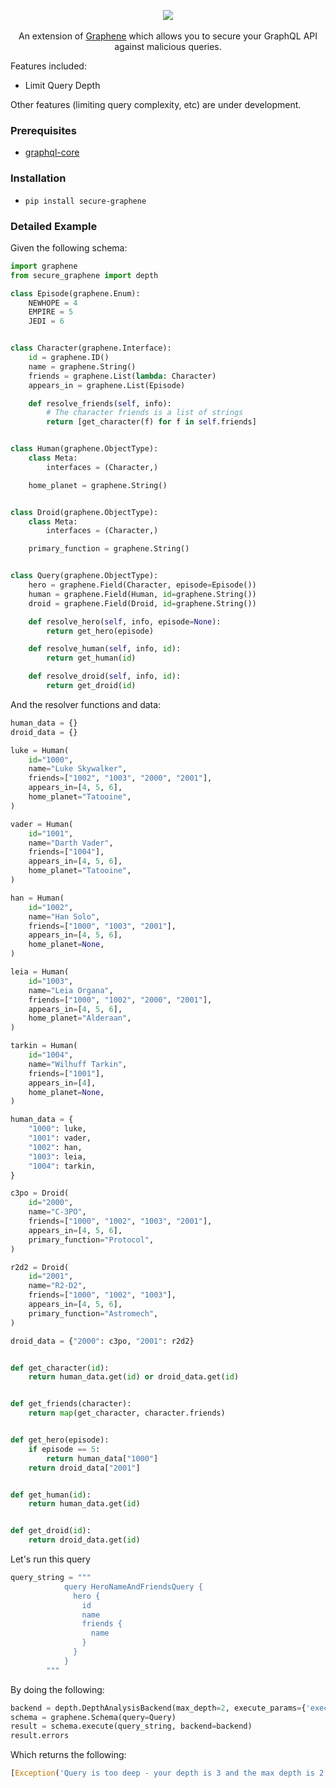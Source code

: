 <p align="center">
  <img src="https://github.com/manesioz/secure-graphene/blob/master/assets/secure-graphene3.png">
  <br><br>
  An extension of <a href=https://github.com/graphql-python/graphene>Graphene</a> which allows you to secure your GraphQL API against malicious queries.
</p>


Features included: 
- Limit Query Depth


Other features (limiting query complexity, etc) are under development. 


### Prerequisites 

- [graphql-core](https://github.com/graphql-python/graphql-core) 


### Installation 

-  `pip install secure-graphene` 


### Detailed Example 

Given the following schema: 

```python
import graphene
from secure_graphene import depth

class Episode(graphene.Enum):
    NEWHOPE = 4
    EMPIRE = 5
    JEDI = 6


class Character(graphene.Interface):
    id = graphene.ID()
    name = graphene.String()
    friends = graphene.List(lambda: Character)
    appears_in = graphene.List(Episode)

    def resolve_friends(self, info):
        # The character friends is a list of strings
        return [get_character(f) for f in self.friends]


class Human(graphene.ObjectType):
    class Meta:
        interfaces = (Character,)

    home_planet = graphene.String()


class Droid(graphene.ObjectType):
    class Meta:
        interfaces = (Character,)

    primary_function = graphene.String()


class Query(graphene.ObjectType):
    hero = graphene.Field(Character, episode=Episode())
    human = graphene.Field(Human, id=graphene.String())
    droid = graphene.Field(Droid, id=graphene.String())

    def resolve_hero(self, info, episode=None):
        return get_hero(episode)

    def resolve_human(self, info, id):
        return get_human(id)

    def resolve_droid(self, info, id):
        return get_droid(id)

```


And the resolver functions and data: 

```python
human_data = {}
droid_data = {}

luke = Human(
    id="1000",
    name="Luke Skywalker",
    friends=["1002", "1003", "2000", "2001"],
    appears_in=[4, 5, 6],
    home_planet="Tatooine",
)

vader = Human(
    id="1001",
    name="Darth Vader",
    friends=["1004"],
    appears_in=[4, 5, 6],
    home_planet="Tatooine",
)

han = Human(
    id="1002",
    name="Han Solo",
    friends=["1000", "1003", "2001"],
    appears_in=[4, 5, 6],
    home_planet=None,
)

leia = Human(
    id="1003",
    name="Leia Organa",
    friends=["1000", "1002", "2000", "2001"],
    appears_in=[4, 5, 6],
    home_planet="Alderaan",
)

tarkin = Human(
    id="1004",
    name="Wilhuff Tarkin",
    friends=["1001"],
    appears_in=[4],
    home_planet=None,
)

human_data = {
    "1000": luke,
    "1001": vader,
    "1002": han,
    "1003": leia,
    "1004": tarkin,
}

c3po = Droid(
    id="2000",
    name="C-3PO",
    friends=["1000", "1002", "1003", "2001"],
    appears_in=[4, 5, 6],
    primary_function="Protocol",
)

r2d2 = Droid(
    id="2001",
    name="R2-D2",
    friends=["1000", "1002", "1003"],
    appears_in=[4, 5, 6],
    primary_function="Astromech",
)

droid_data = {"2000": c3po, "2001": r2d2}


def get_character(id):
    return human_data.get(id) or droid_data.get(id)


def get_friends(character):
    return map(get_character, character.friends)


def get_hero(episode):
    if episode == 5:
        return human_data["1000"]
    return droid_data["2001"]


def get_human(id):
    return human_data.get(id)


def get_droid(id):
    return droid_data.get(id)
```
Let's run this query

```python
query_string = """
            query HeroNameAndFriendsQuery {
              hero {
                id
                name
                friends {
                  name
                }
              }
            }
        """
```

By doing the following: 

```python
backend = depth.DepthAnalysisBackend(max_depth=2, execute_params={'executor': None}) 
schema = graphene.Schema(query=Query)
result = schema.execute(query_string, backend=backend)
result.errors
```
Which returns the following: 
```python
[Exception('Query is too deep - your depth is 3 and the max depth is 2')]
```
    
